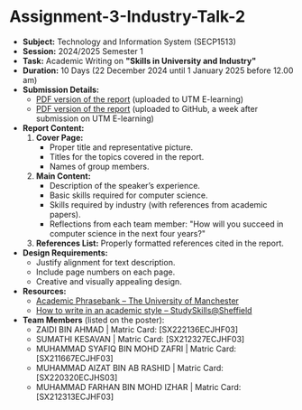 # Assignment-3-Industry-Talk-2

- **Subject:** Technology and Information System (SECP1513)  
- **Session:** 2024/2025 Semester 1  
- **Task:** Academic Writing on **"Skills in University and Industry"**  
- **Duration:** 10 Days (22 December 2024 until 1 January 2025 before 12.00 am)  
- **Submission Details:**
  - [PDF version of the report](#) (uploaded to UTM E-learning)
  - [PDF version of the report](#) (uploaded to GitHub, a week after submission on UTM E-learning)  
- **Report Content:**  
  1. **Cover Page:**
     - Proper title and representative picture.  
     - Titles for the topics covered in the report.  
     - Names of group members.  
  2. **Main Content:**
     - Description of the speaker’s experience.  
     - Basic skills required for computer science.  
     - Skills required by industry (with references from academic papers).  
     - Reflections from each team member: "How will you succeed in computer science in the next four years?"  
  3. **References List:** Properly formatted references cited in the report.  
- **Design Requirements:**  
  - Justify alignment for text description.  
  - Include page numbers on each page.  
  - Creative and visually appealing design.  
- **Resources:**
  - [Academic Phrasebank – The University of Manchester](#)  
  - [How to write in an academic style – StudySkills@Sheffield](#)
- **Team Members** (listed on the poster):  
  - ZAIDI BIN AHMAD | Matric Card: [SX222136ECJHF03]
  - SUMATHI KESAVAN | Matric Card: [SX212327ECJHF03]
  - MUHAMMAD SYAFIQ BIN MOHD ZAFRI | Matric Card: [SX211667ECJHF03]
  - MUHAMMAD AIZAT BIN AB RASHID | Matric Card: [SX220320ECJHS03]
  - MUHAMMAD FARHAN BIN MOHD IZHAR | Matric Card: [SX212313ECJHF03]
